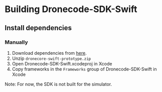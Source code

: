 # Building Dronecode-SDK-Swift

## Install dependencies

### Manually

1. Download dependencies from [here](https://s3.eu-central-1.amazonaws.com/dronecode-sdk/dronecore-swift-prototype.zip).
2. Unzip `dronecore-swift-prototype.zip`
3. Open Dronecode-SDK-Swift.xcodeproj in Xcode
4. Copy frameworks in the `Frameworks` group of Dronecode-SDK-Swift in Xcode

Note: For now, the SDK is not built for the simulator.
